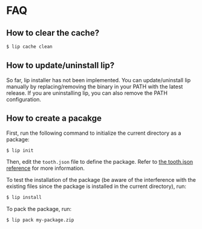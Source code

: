 # FAQ

## How to clear the cache?

```bash
$ lip cache clean
```

## How to update/uninstall lip?

So far, lip installer has not been implemented. You can update/uninstall lip manually by replacing/removing the binary in your PATH with the latest release. If you are uninstalling lip, you can also remove the PATH configuration.

## How to create a pacakge  

First, run the following command to initialize the current directory as a package:

```bash
$ lip init
```

Then, edit the `tooth.json` file to define the package. Refer to [the tooth.json reference](./files/tooth-json.md) for more information.

To test the installation of the package (be aware of the interference with the existing files since the package is installed in the current directory), run:

```bash
$ lip install
```

To pack the package, run:

```bash
$ lip pack my-package.zip
```
